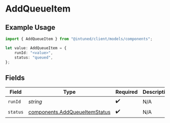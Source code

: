 # AddQueueItem

## Example Usage

```typescript
import { AddQueueItem } from "@intuned/client/models/components";

let value: AddQueueItem = {
    runId: "<value>",
    status: "queued",
};
```

## Fields

| Field                                                                          | Type                                                                           | Required                                                                       | Description                                                                    |
| ------------------------------------------------------------------------------ | ------------------------------------------------------------------------------ | ------------------------------------------------------------------------------ | ------------------------------------------------------------------------------ |
| `runId`                                                                        | *string*                                                                       | :heavy_check_mark:                                                             | N/A                                                                            |
| `status`                                                                       | [components.AddQueueItemStatus](../../models/components/addqueueitemstatus.md) | :heavy_check_mark:                                                             | N/A                                                                            |